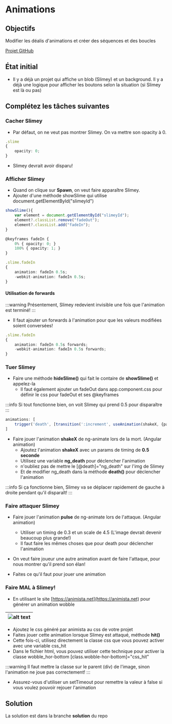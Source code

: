 # Animations

## Objectifs
Modifier les déalis d'animations et créer des séquences et des boucles

[Projet GitHub](https://github.com/CEM-420-5W5/ngRPGAnimations)

## État initial

- Il y a déjà un projet qui affiche un blob (Slimey) et un background. Il y a déjà une logique pour afficher les boutons selon la situation (si Slimey est là ou pas)

## Complétez les tâches suivantes

### Cacher Slimey

- Par défaut, on ne veut pas montrer Slimey. On va mettre son opacity à 0.

```ts
.slime
{
    opacity: 0;
}
```

- Slimey devrait avoir disparu!

### Afficher Slimey

- Quand on clique sur **Spawn**, on veut faire apparaître Slimey.
- Ajouter d'une méthode showSlime qui utilise document.getElementById("slimeyId")

```ts
showSlime(){
    var element = document.getElementById("slimeyId");
    element?.classList.remove("fadeOut");
    element?.classList.add("fadeIn");
}
```

```ts
@keyframes fadeIn {
    0% { opacity: 0; }
    100% { opacity: 1; }
}

.slime.fadeIn
{
    animation: fadeIn 0.5s;
    -webkit-animation: fadeIn 0.5s;
}
```

#### Utilisation de forwards

:::warning
Présentement, Slimey redevient invisible une fois que l'animation est terminé!
:::

- Il faut ajouter un forwards à l'animation pour que les valeurs modifiées soient conversées!

```ts
.slime.fadeIn
{
    animation: fadeIn 0.5s forwards;
    -webkit-animation: fadeIn 0.5s forwards;
}
```

### Tuer Slimey

- Faire une méthode **hideSlime()** qui fait le contaire de **showSlime()** et appelez-la
    - Il faut également ajouter un fadeOut dans app.component.css pour définir le css pour fadeOut et ses @keyframes

:::info
Si tout fonctionne bien, on voit Slimey qui prend 0.5 pour disparaître
:::

```ts
animations: [
    trigger('death', [transition(':increment', useAnimation(shakeX, {params: {timing: DEATH_DURATION_SECONDS}}))]),
]
```

- Faire jouer l'animation **shakeX** de ng-animate lors de la mort. (Angular animation)
    - Ajoutez l'animation **shakeX** avec un params de timing de **0.5 seconde**
     - Utilisez une variable **ng_death** pour déclencher l'animation
    - n'oubliez pas de mettre le [@death]="ng_death" sur l'img de Slimey
    - Et de modifier ng_death dans la méthode **death()** pour déclencher l'animation

:::info
Si ça fonctionne bien, Slimey va se déplacer rapidement de gauche à droite pendant qu'il disparaît!
:::

### Faire attaquer Slimey

- Faire jouer l'animation **pulse** de ng-animate lors de l'attaque. (Angular animation)
    - Utiliser un timing de 0.3 et un scale de 4.5 (L'image devrait devenir beaucoup plus grande!)
    - Il faut faire les mêmes choses que pour death pour déclencher l'animation

- On veut faire joueur une autre animation avant de faire l'attaque, pour nous montrer qu'il prend son élan!

- Faites ce qu'il faut pour jouer une animation 

### Faire MAL à Slimey!

- En utilisant le site [https://animista.net](https://animista.net) pour générer un animation wobble

|![alt text](/img/exercices/animations/animistaWobble.png)|
|-|

- Ajoutez le css généré par animista au css de votre projet
- Faites jouer cette animation lorsque Slimey est attaqué, méthode **hit()**
- Cette fois-ci, utilisez directement la classe css que vous pouvez activer avec une variable css_hit
- Dans le fichier html, vous pouvez utiliser cette technique pour activer la classe wobble_hor-bottom \[class.wobble-hor-bottom\]="css_hit"

:::warning
Il faut mettre la classe sur le parent (div) de l'image, sinon l'animation ne joue pas correctement!
:::

- Assurez-vous d'utiliser un setTimeout pour remettre la valeur à false si vous voulez pouvoir rejouer l'animation

## Solution

La solution est dans la branche **solution** du repo
